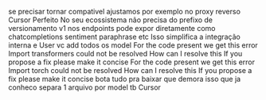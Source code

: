 se precisar tornar compativel ajustamos por exemplo no proxy reverso
Cursor
Perfeito
No seu ecossistema não precisa do prefixo de versionamento v1 nos endpoints  pode expor diretamente como chatcompletions sentiment paraphrase etc Isso simplifica a integração interna e
User
vc add todos os model
For the code present we get this error
Import transformers could not be resolved
How can I resolve this If you propose a fix please make it concise
For the code present we get this error
Import torch could not be resolved
How can I resolve this If you propose a fix please make it concise
bota tudo pra baixar que demora isso que ja conheco
separa 1 arquivo por model tb
Cursor